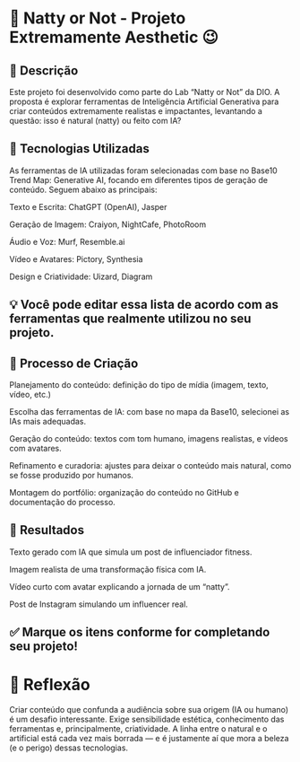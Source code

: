 # 💪 Natty or Not - Projeto Extremamente Aesthetic 😉
## 📒 Descrição
Este projeto foi desenvolvido como parte do Lab “Natty or Not” da DIO. A proposta é explorar ferramentas de Inteligência Artificial Generativa para criar conteúdos extremamente realistas e impactantes, levantando a questão: isso é natural (natty) ou feito com IA?

## 🤖 Tecnologias Utilizadas
As ferramentas de IA utilizadas foram selecionadas com base no Base10 Trend Map: Generative AI, focando em diferentes tipos de geração de conteúdo. Seguem abaixo as principais:

Texto e Escrita: ChatGPT (OpenAI), Jasper

Geração de Imagem: Craiyon, NightCafe, PhotoRoom

Áudio e Voz: Murf, Resemble.ai

Vídeo e Avatares: Pictory, Synthesia

Design e Criatividade: Uizard, Diagram

## 💡 Você pode editar essa lista de acordo com as ferramentas que realmente utilizou no seu projeto.

## 🧐 Processo de Criação
Planejamento do conteúdo: definição do tipo de mídia (imagem, texto, vídeo, etc.)

Escolha das ferramentas de IA: com base no mapa da Base10, selecionei as IAs mais adequadas.

Geração do conteúdo: textos com tom humano, imagens realistas, e vídeos com avatares.

Refinamento e curadoria: ajustes para deixar o conteúdo mais natural, como se fosse produzido por humanos.

Montagem do portfólio: organização do conteúdo no GitHub e documentação do processo.

## 🚀 Resultados
 Texto gerado com IA que simula um post de influenciador fitness.

 Imagem realista de uma transformação física com IA.

 Vídeo curto com avatar explicando a jornada de um “natty”.

 Post de Instagram simulando um influencer real.

## ✅ Marque os itens conforme for completando seu projeto!

# 💭 Reflexão
Criar conteúdo que confunda a audiência sobre sua origem (IA ou humano) é um desafio interessante. Exige sensibilidade estética, conhecimento das ferramentas e, principalmente, criatividade. A linha entre o natural e o artificial está cada vez mais borrada — e é justamente aí que mora a beleza (e o perigo) dessas tecnologias.
